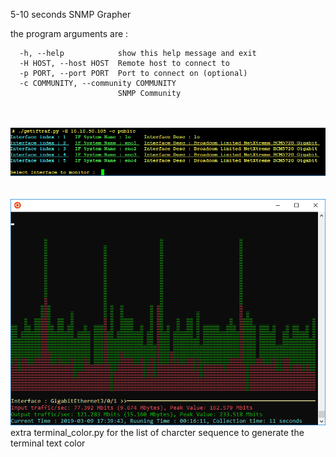 5-10 seconds SNMP Grapher

the program arguments are :<br>

```
  -h, --help            show this help message and exit
  -H HOST, --host HOST  Remote host to connect to
  -p PORT, --port PORT  Port to connect on (optional)
  -c COMMUNITY, --community COMMUNITY
                        SNMP Community
```
<br>
<br>
<img src="program.png">
<br>
<br>
<br>
<img src="screenshot.png">

<br>
extra terminal_color.py for the list of charcter sequence to generate the terminal text color  

